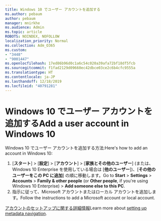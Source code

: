 ```yaml
---
title: Windows 10 でユーザー アカウントを追加する
ms.author: pebaum
author: pebaum
manager: mnirkhe
ms.audience: Admin
ms.topic: article
ROBOTS: NOINDEX, NOFOLLOW
localization_priority: Normal
ms.collection: Adm_O365
ms.custom:
- "3448"
- "9001447"
ms.openlocfilehash: 17ed86b96d0c1a6c54c020a39afa72bf18df5fcb
ms.sourcegitcommit: f1fad2129d09660ec42dbce03ce2c6b4cfc9555a
ms.translationtype: HT
ms.contentlocale: ja-JP
ms.lasthandoff: 12/18/2019
ms.locfileid: "40791281"
---
```

# <a name="add-a-user-account-in-windows-10"></a><span data-ttu-id="eb7e0-102">Windows 10 でユーザー アカウントを追加する</span><span class="sxs-lookup"><span data-stu-id="eb7e0-102">Add a user account in Windows 10</span></span>

<span data-ttu-id="eb7e0-103">Windows 10 でユーザー アカウントを追加する方法:</span><span class="sxs-lookup"><span data-stu-id="eb7e0-103">Here's how to add an account in Windows 10:</span></span>

1. <span data-ttu-id="eb7e0-104">[**スタート**]  >  [**設定**]  >  [**アカウント**]  >  [**家族とその他のユーザー**] (または、Windows 10 Enterprise を使用している場合は [**他のユーザー**])、[**その他のユーザーをこの PC に追加**] の順に移動します。</span><span class="sxs-lookup"><span data-stu-id="eb7e0-104">Go to **Start** > **Settings** > **Accounts** > **Family & other people** (or **Other people**, if you're using Windows 10 Enterprise) > **Add someone else to this PC**.</span></span>
2. <span data-ttu-id="eb7e0-105">指示に従って、Microsoft アカウントまたはローカル アカウントを追加します。</span><span class="sxs-lookup"><span data-stu-id="eb7e0-105">Follow the instructions to add a Microsoft account or local account.</span></span>

<span data-ttu-id="eb7e0-106">[アカウントのセットアップに関する詳細情報](https://support.microsoft.com/help/17197/)</span><span class="sxs-lookup"><span data-stu-id="eb7e0-106">Learn more about [setting up metadata navigation](https://support.microsoft.com/help/17197/).</span></span>